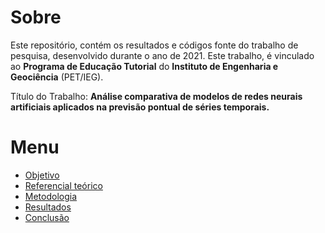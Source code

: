 # Sobre
Este repositório, contém os resultados e códigos fonte do trabalho de pesquisa, desenvolvido durante o ano de 2021. Este trabalho, é vinculado ao **Programa de Educação Tutorial** 
do **Instituto de Engenharia e Geociência** (PET/IEG).

Título do Trabalho: **Análise comparativa de modelos de redes neurais artificiais aplicados na previsão pontual de séries temporais.**

# Menu

+ [Objetivo]()
+ [Referencial teórico]()
+ [Metodologia]()
+ [Resultados]()
+ [Conclusão]()

